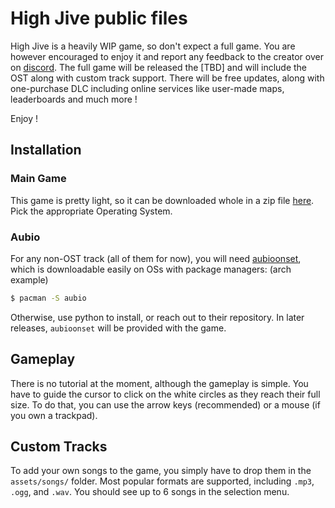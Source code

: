 # High Jive public files

High Jive is a heavily WIP game, so don't expect a full game. You are however encouraged to enjoy it and report any feedback to the creator over on [discord](https://discord.gg/7rWGcmxE8F).
The full game will be released the [TBD] and will include the OST along with custom track support.
There will be free updates, along with one-purchase DLC including online services like user-made maps, leaderboards and much more !

Enjoy !

## Installation

### Main Game
This game is pretty light, so it can be downloaded whole in a zip file [here](https://github.com/HiiGHoVuTi/highjive-public/releases). Pick the appropriate Operating System.

### Aubio
For any non-OST track (all of them for now), you will need [aubioonset](https://github.com/aubio/aubio), which is downloadable easily on OSs with package managers: (arch example)
```sh
$ pacman -S aubio
```
Otherwise, use python to install, or reach out to their repository.
In later releases, `aubioonset` will be provided with the game.

## Gameplay
There is no tutorial at the moment, although the gameplay is simple. You have to guide the cursor to click on the white circles as they reach their full size. To do that, you can use the arrow keys (recommended) or a mouse (if you own a trackpad).

## Custom Tracks
To add your own songs to the game, you simply have to drop them in the `assets/songs/` folder. Most popular formats are supported, including `.mp3`, `.ogg`, and `.wav`.
You should see up to 6 songs in the selection menu.
